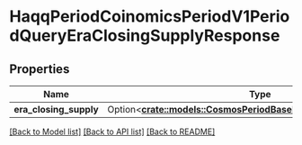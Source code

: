 # HaqqPeriodCoinomicsPeriodV1PeriodQueryEraClosingSupplyResponse

## Properties

Name | Type | Description | Notes
------------ | ------------- | ------------- | -------------
**era_closing_supply** | Option<[**crate::models::CosmosPeriodBasePeriodV1beta1PeriodCoin**](cosmos.base.v1beta1.Coin.md)> |  | [optional]

[[Back to Model list]](../README.md#documentation-for-models) [[Back to API list]](../README.md#documentation-for-api-endpoints) [[Back to README]](../README.md)


